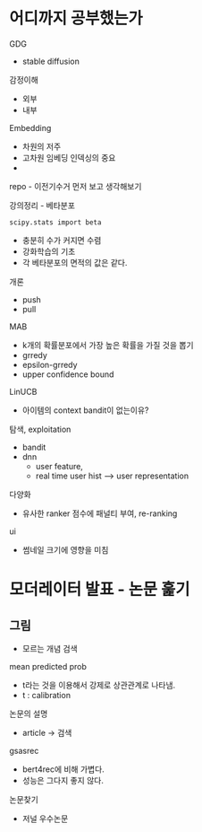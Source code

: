 
# 어디까지 공부했는가
GDG
- stable diffusion

감정이해
- 외부
- 내부

Embedding
- 차원의 저주
- 고차원 임베딩 인덱싱의 중요
- 

repo - 이전기수거 먼저 보고 생각해보기

강의정리 - 베타분포
```
scipy.stats import beta
```
- 충분히 수가 커지면 수렴
- 강화학습의 기초
- 각 베타분포의 면적의 값은 같다.

개론
- push
- pull


MAB
- k개의 확률분포에서 가장 높은 확률을 가질 것을 뽑기
- grredy
- epsilon-grredy
- upper confidence bound


LinUCB
- 아이템의 context bandit이 없는이유?

탐색, exploitation
- bandit
- dnn
	- user feature, 
	- real time user hist 
	--> user representation

다양화
- 유사한 ranker 점수에 패널티 부여, re-ranking

ui
- 썸네일 크기에 영향을 미침




# 모더레이터 발표 - 논문 훑기

## 그림
- 모르는 개념 검색

mean predicted prob
- t라는 것을 이용해서 강제로 상관관계로 나타냄.
- t : calibration

논문의 설명
- article -> 검색


gsasrec
- bert4rec에 비해 가볍다.
- 성능은 그다지 좋지 않다.


논문찾기
- 저널 우수논문